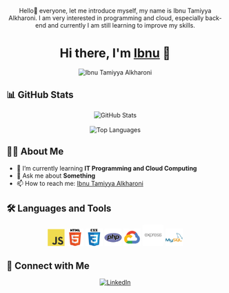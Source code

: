 <p align="center"> Hello👋 everyone, let me introduce myself, my name is Ibnu Tamiyya Alkharoni. I am very interested in programming and cloud, especially back-end and currently I am still learning to improve my skills.
</p>

<!-- Profil Header -->
<h1 align="center">Hi there, I'm <a href="https://github.com/DevCupu">Ibnu</a> 👋</h1>
<p align="center">
  <img src="https://compote.slate.com/images/17bdccdd-d8c9-44e6-b7f8-96f03ca50b33.jpeg?crop=1560%2C1040%2Cx0%2Cy0&width=1200" alt="Ibnu Tamiyya Alkharoni" />
</p>

## 📊 GitHub Stats

<div align="center">
  <!-- GitHub Stats Card with Hover Effect -->
  <div class="github-stats-card" onmouseover="showMessage()" onmouseout="hideMessage()">
    <img src="https://github-readme-stats.vercel.app/api?username=DevCupu&show_icons=true&theme=dracula&count_private=true&include_all_commits=true&custom_title=GitHub%20Stats%20-%20DevCupu&hide=issues" alt="GitHub Stats" />
    <!-- Hidden message initially, shown on hover -->
    <span class="hover-message" id="hover-message">Keep coding and have fun!</span>
  </div>
  <br>
  <!-- Top Languages Card with Animation -->
  <div class="top-languages-card">
    <img src="https://github-readme-stats.vercel.app/api/top-langs/?username=DevCupu&layout=compact&theme=dracula" alt="Top Languages" />
  </div>
</div>

<!-- CSS for Hover Effect and Animation -->
<style>
  .github-stats-card {
    position: relative;
    cursor: pointer;
    transition: transform 0.2s ease-in-out;
  }
  .github-stats-card:hover {
    transform: scale(1.05);
  }
  .top-languages-card {
    animation: slideIn 1s forwards;
  }
  @keyframes slideIn {
    from {
      transform: translateX(-50px);
      opacity: 0;
    }
    to {
      transform: translateX(0);
      opacity: 1;
    }
  }
  .hover-message {
    position: absolute;
    top: 50%;
    left: 50%;
    transform: translate(-50%, -50%);
    background-color: rgba(0, 0, 0, 0.8);
    color: white;
    padding: 5px 10px;
    border-radius: 5px;
    display: none; /* Hidden initially */
  }
</style>

<!-- JavaScript to Show Hidden Message on Hover -->
<script>
  function showMessage() {
    document.getElementById("hover-message").style.display = "block";
  }
  function hideMessage() {
    document.getElementById("hover-message").style.display = "none";
  }
</script>


<!-- Tentang Saya -->
<h2>🧑‍💻 About Me</h2>
<ul>
  <li>🌱 I’m currently learning <strong>IT Programming and Cloud Computing</strong></li>
  <li>💬 Ask me about <strong>Something</strong></li>
  <li>📫 How to reach me: <a href="mailto:ibnutamiyyaalkharoni@gmail.com">Ibnu Tamiyya Alkharoni</a></li>
</ul>

<!-- Keahlian -->
<h2>🛠️ Languages and Tools</h2>
<p align="center">
  <img src="https://raw.githubusercontent.com/devicons/devicon/master/icons/javascript/javascript-original.svg" alt="JavaScript" width="40" height="40"/> 
  <img src="https://raw.githubusercontent.com/devicons/devicon/master/icons/html5/html5-original-wordmark.svg" alt="HTML5" width="40" height="40"/> 
  <img src="https://raw.githubusercontent.com/devicons/devicon/master/icons/css3/css3-original-wordmark.svg" alt="CSS3" width="40" height="40"/> 
  <img src="https://raw.githubusercontent.com/devicons/devicon/master/icons/php/php-original.svg" alt="PHP" width="40" height="40"/> 
  <img src="https://raw.githubusercontent.com/devicons/devicon/master/icons/googlecloud/googlecloud-original.svg" alt="Google Cloud Platform" width="40" height="40"/>
  <img src="https://raw.githubusercontent.com/devicons/devicon/master/icons/express/express-original-wordmark.svg" alt="Express.js" width="40" height="40" style="background-color: white; padding: 5px; border-radius: 5px;"/>
  <img src="https://raw.githubusercontent.com/devicons/devicon/master/icons/mysql/mysql-original-wordmark.svg" alt="MySQL" width="40" height="40"/>
</p>

<!-- Connect with Me -->
<h2>🤝 Connect with Me</h2>
<p align="center">
  <a href="https://www.linkedin.com/in/ibnu-tamiyya-al-kharoni-96b6a52a0/"><img src="https://img.shields.io/badge/-LinkedIn-blue?style=flat&logo=Linkedin&logoColor=white" alt="LinkedIn" /></a>
</p>

